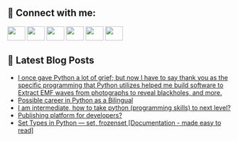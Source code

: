 ## 🔎 Connect with me:
[<img height="32" width="40" src="https://cdn.jsdelivr.net/npm/simple-icons@v5/icons/telegram.svg" />](https://t.me/bullbesh)
[<img height="32" width="40" src="https://cdn.jsdelivr.net/npm/simple-icons@v5/icons/vk.svg" />](https://vk.com/bullbesh)
[<img height="32" width="40" src="https://cdn.jsdelivr.net/npm/simple-icons@v5/icons/twitter.svg" />](https://twitter.com/bullbesh1)
[<img height="32" width="40" src="https://cdn.jsdelivr.net/npm/simple-icons@v5/icons/instagram.svg" />](https://www.instagram.com/bullbesh)
[<img height="32" width="40" src="https://cdn.jsdelivr.net/npm/simple-icons@v5/icons/reddit.svg" />](https://www.reddit.com/user/bullbesh)
[<img height="32" width="40" src="https://cdn.jsdelivr.net/npm/simple-icons@v5/icons/youtube.svg" />](https://www.youtube.com/channel/UCtfjRs6uzgq5mfm8S06WTcg)

## 📕 Latest Blog Posts
<!-- BLOG-POST-LIST:START -->
- [I once gave Python a lot of grief; but now I have to say thank you as the specific programming that Python utilizes helped me build software to Extract EMF waves from photographs to reveal blackholes, and more.](https://www.reddit.com/r/Python/comments/ub069h/i_once_gave_python_a_lot_of_grief_but_now_i_have/)
- [Possible career in Python as a Bilingual](https://www.reddit.com/r/Python/comments/uazva3/possible_career_in_python_as_a_bilingual/)
- [I am intermediate, how to take python &lpar;programming skills&rpar; to next level?](https://www.reddit.com/r/Python/comments/uazm1g/i_am_intermediate_how_to_take_python_programming/)
- [Publishing platform for developers?](https://www.reddit.com/r/Python/comments/uaz9xq/publishing_platform_for_developers/)
- [Set Types in Python — set, frozenset [Documentation - made easy to read]](https://www.reddit.com/r/Python/comments/uaz839/set_types_in_python_set_frozenset_documentation/)
<!-- BLOG-POST-LIST:END -->
